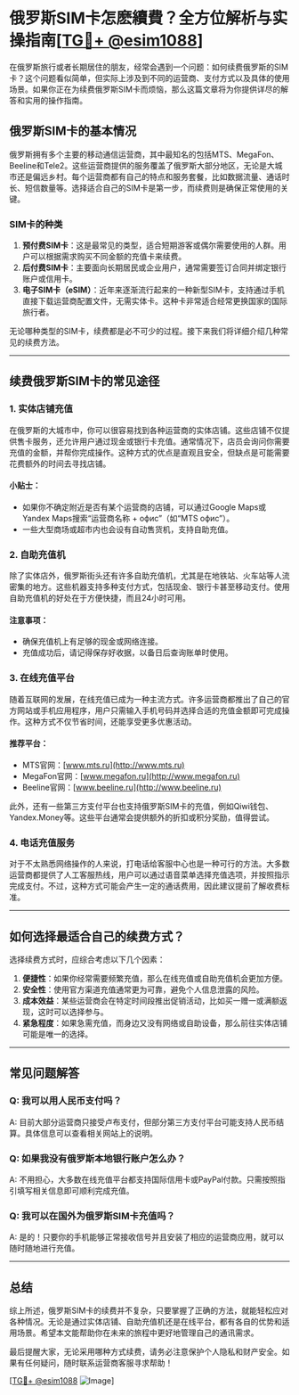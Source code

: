 # 俄罗斯SIM卡怎麽續費？全方位解析与实操指南[[TG💪+ @esim1088](https://t.me/s/esim1088)]

在俄罗斯旅行或者长期居住的朋友，经常会遇到一个问题：如何续费俄罗斯的SIM卡？这个问题看似简单，但实际上涉及到不同的运营商、支付方式以及具体的使用场景。如果你正在为续费俄罗斯SIM卡而烦恼，那么这篇文章将为你提供详尽的解答和实用的操作指南。

## 俄罗斯SIM卡的基本情况

俄罗斯拥有多个主要的移动通信运营商，其中最知名的包括MTS、MegaFon、Beeline和Tele2。这些运营商提供的服务覆盖了俄罗斯大部分地区，无论是大城市还是偏远乡村。每个运营商都有自己的特点和服务套餐，比如数据流量、通话时长、短信数量等。选择适合自己的SIM卡是第一步，而续费则是确保正常使用的关键。

### SIM卡的种类

1. **预付费SIM卡**：这是最常见的类型，适合短期游客或偶尔需要使用的人群。用户可以根据需求购买不同金额的充值卡来续费。
2. **后付费SIM卡**：主要面向长期居民或企业用户，通常需要签订合同并绑定银行账户或信用卡。
3. **电子SIM卡（eSIM）**：近年来逐渐流行起来的一种新型SIM卡，支持通过手机直接下载运营商配置文件，无需实体卡。这种卡非常适合经常更换国家的国际旅行者。

无论哪种类型的SIM卡，续费都是必不可少的过程。接下来我们将详细介绍几种常见的续费方法。

---

## 续费俄罗斯SIM卡的常见途径

### 1. 实体店铺充值

在俄罗斯的大城市中，你可以很容易找到各种运营商的实体店铺。这些店铺不仅提供售卡服务，还允许用户通过现金或银行卡充值。通常情况下，店员会询问你需要充值的金额，并帮你完成操作。这种方式的优点是直观且安全，但缺点是可能需要花费额外的时间去寻找店铺。

#### 小贴士：
- 如果你不确定附近是否有某个运营商的店铺，可以通过Google Maps或Yandex Maps搜索“运营商名称 + офис”（如“MTS офис”）。
- 一些大型商场或超市内也会设有自动售货机，支持自助充值。

### 2. 自助充值机

除了实体店外，俄罗斯街头还有许多自助充值机，尤其是在地铁站、火车站等人流密集的地方。这些机器支持多种支付方式，包括现金、银行卡甚至移动支付。使用自助充值机的好处在于方便快捷，而且24小时可用。

#### 注意事项：
- 确保充值机上有足够的现金或网络连接。
- 充值成功后，请记得保存好收据，以备日后查询账单时使用。

### 3. 在线充值平台

随着互联网的发展，在线充值已成为一种主流方式。许多运营商都推出了自己的官方网站或手机应用程序，用户只需输入手机号码并选择合适的充值金额即可完成操作。这种方式不仅节省时间，还能享受更多优惠活动。

#### 推荐平台：
- MTS官网：[www.mts.ru](http://www.mts.ru)
- MegaFon官网：[www.megafon.ru](http://www.megafon.ru)
- Beeline官网：[www.beeline.ru](http://www.beeline.ru)

此外，还有一些第三方支付平台也支持俄罗斯SIM卡的充值，例如Qiwi钱包、Yandex.Money等。这些平台通常会提供额外的折扣或积分奖励，值得尝试。

### 4. 电话充值服务

对于不太熟悉网络操作的人来说，打电话给客服中心也是一种可行的方法。大多数运营商都提供了人工客服热线，用户可以通过语音菜单选择充值选项，并按照指示完成支付。不过，这种方式可能会产生一定的通话费用，因此建议提前了解收费标准。

---

## 如何选择最适合自己的续费方式？

选择续费方式时，应综合考虑以下几个因素：

1. **便捷性**：如果你经常需要频繁充值，那么在线充值或自助充值机会更加方便。
2. **安全性**：使用官方渠道充值通常更为可靠，避免个人信息泄露的风险。
3. **成本效益**：某些运营商会在特定时间段推出促销活动，比如买一赠一或满额返现，这时可以选择参与。
4. **紧急程度**：如果急需充值，而身边又没有网络或自助设备，那么前往实体店铺可能是唯一的选择。

---

## 常见问题解答

### Q: 我可以用人民币支付吗？
A: 目前大部分运营商只接受卢布支付，但部分第三方支付平台可能支持人民币结算。具体信息可以查看相关网站上的说明。

### Q: 如果我没有俄罗斯本地银行账户怎么办？
A: 不用担心，大多数在线充值平台都支持国际信用卡或PayPal付款。只需按照指引填写相关信息即可顺利完成充值。

### Q: 我可以在国外为俄罗斯SIM卡充值吗？
A: 是的！只要你的手机能够正常接收信号并且安装了相应的运营商应用，就可以随时随地进行充值。

---

## 总结

综上所述，俄罗斯SIM卡的续费并不复杂，只要掌握了正确的方法，就能轻松应对各种情况。无论是通过实体店铺、自助充值机还是在线平台，都有各自的优势和适用场景。希望本文能帮助你在未来的旅程中更好地管理自己的通讯需求。

最后提醒大家，无论采用哪种方式续费，请务必注意保护个人隐私和财产安全。如果有任何疑问，随时联系运营商客服寻求帮助！

[[TG💪+ @esim1088](https://t.me/s/esim1088) ![Image](https://i.postimg.cc/4NQfJmqS/Snipaste-2025-05-13-00-14-12.png)]